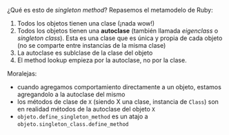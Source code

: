 ¿Qué es esto de _singleton method_? Repasemos el metamodelo de Ruby:

1. Todos los objetos tienen una clase (¡nada wow!)
2. Todos los objetos tienen una **autoclase** (también llamada _eigenclass_ o _singleton class_). Esta es una clase que es única y propia de cada objeto (no se comparte entre instancias de la misma clase)
3. La autoclase es sublclase de la clase del objeto
4. El method lookup empieza por la autoclase, no por la clase.

Moralejas:

* cuando agregamos comportamiento directamente a un objeto, estamos agregandolo a la autoclase del mismo
* los métodos de clase de `X` (siendo X una clase, instancia de `Class`) son en realidad métodos de la autoclase del objeto `X`
* `objeto.define_singleton_method` es un atajo a `objeto.singleton_class.define_method`
